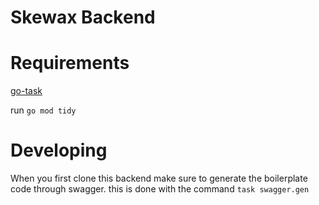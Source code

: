 # Skewax Backend

# Requirements
[go-task](https://github.com/go-task/task) 

run `go mod tidy`

# Developing
When you first clone this backend make sure to generate the boilerplate code through swagger. this is done with the command 
`task swagger.gen`
